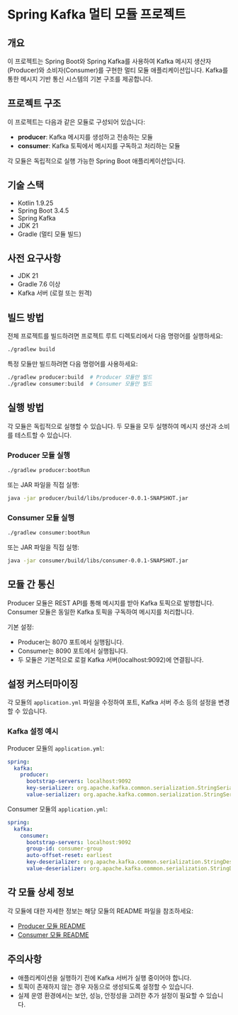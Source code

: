 # Spring Kafka 멀티 모듈 프로젝트

## 개요
이 프로젝트는 Spring Boot와 Spring Kafka를 사용하여 Kafka 메시지 생산자(Producer)와 소비자(Consumer)를 구현한 멀티 모듈 애플리케이션입니다. Kafka를 통한 메시지 기반 통신 시스템의 기본 구조를 제공합니다.

## 프로젝트 구조
이 프로젝트는 다음과 같은 모듈로 구성되어 있습니다:

- **producer**: Kafka 메시지를 생성하고 전송하는 모듈
- **consumer**: Kafka 토픽에서 메시지를 구독하고 처리하는 모듈

각 모듈은 독립적으로 실행 가능한 Spring Boot 애플리케이션입니다.

## 기술 스택
- Kotlin 1.9.25
- Spring Boot 3.4.5
- Spring Kafka
- JDK 21
- Gradle (멀티 모듈 빌드)

## 사전 요구사항
- JDK 21
- Gradle 7.6 이상
- Kafka 서버 (로컬 또는 원격)

## 빌드 방법
전체 프로젝트를 빌드하려면 프로젝트 루트 디렉토리에서 다음 명령어를 실행하세요:

```bash
./gradlew build
```

특정 모듈만 빌드하려면 다음 명령어를 사용하세요:

```bash
./gradlew producer:build  # Producer 모듈만 빌드
./gradlew consumer:build  # Consumer 모듈만 빌드
```

## 실행 방법
각 모듈은 독립적으로 실행할 수 있습니다. 두 모듈을 모두 실행하여 메시지 생산과 소비를 테스트할 수 있습니다.

### Producer 모듈 실행
```bash
./gradlew producer:bootRun
```
또는 JAR 파일을 직접 실행:
```bash
java -jar producer/build/libs/producer-0.0.1-SNAPSHOT.jar
```

### Consumer 모듈 실행
```bash
./gradlew consumer:bootRun
```
또는 JAR 파일을 직접 실행:
```bash
java -jar consumer/build/libs/consumer-0.0.1-SNAPSHOT.jar
```

## 모듈 간 통신
Producer 모듈은 REST API를 통해 메시지를 받아 Kafka 토픽으로 발행합니다. Consumer 모듈은 동일한 Kafka 토픽을 구독하여 메시지를 처리합니다.

기본 설정:
- Producer는 8070 포트에서 실행됩니다.
- Consumer는 8090 포트에서 실행됩니다.
- 두 모듈은 기본적으로 로컬 Kafka 서버(localhost:9092)에 연결됩니다.

## 설정 커스터마이징
각 모듈의 `application.yml` 파일을 수정하여 포트, Kafka 서버 주소 등의 설정을 변경할 수 있습니다.

### Kafka 설정 예시
Producer 모듈의 `application.yml`:
```yaml
spring:
  kafka:
    producer:
      bootstrap-servers: localhost:9092
      key-serializer: org.apache.kafka.common.serialization.StringSerializer
      value-serializer: org.apache.kafka.common.serialization.StringSerializer
```

Consumer 모듈의 `application.yml`:
```yaml
spring:
  kafka:
    consumer:
      bootstrap-servers: localhost:9092
      group-id: consumer-group
      auto-offset-reset: earliest
      key-deserializer: org.apache.kafka.common.serialization.StringDeserializer
      value-deserializer: org.apache.kafka.common.serialization.StringDeserializer
```

## 각 모듈 상세 정보
각 모듈에 대한 자세한 정보는 해당 모듈의 README 파일을 참조하세요:
- [Producer 모듈 README](producer/README.md)
- [Consumer 모듈 README](consumer/README.md)

## 주의사항
- 애플리케이션을 실행하기 전에 Kafka 서버가 실행 중이어야 합니다.
- 토픽이 존재하지 않는 경우 자동으로 생성되도록 설정할 수 있습니다.
- 실제 운영 환경에서는 보안, 성능, 안정성을 고려한 추가 설정이 필요할 수 있습니다.
